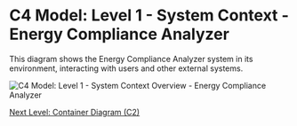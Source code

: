 # C4 Model: Level 1 - System Context - Energy Compliance Analyzer

This diagram shows the Energy Compliance Analyzer system in its environment, interacting with users and other external systems.

![C4 Model: Level 1 - System Context Overview - Energy Compliance Analyzer](http://www.plantuml.com/plantuml/proxy?cache=no&src=https://raw.githubusercontent.com/limazix/energy-compliance-analyzer/main/docs/plantuml/c1-context-overview.iuml)

[Next Level: Container Diagram (C2)](./c2-containers/index.md)
